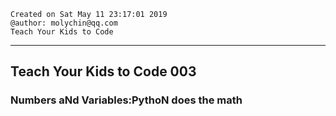 ```
Created on Sat May 11 23:17:01 2019  
@author: molychin@qq.com  
Teach Your Kids to Code  
```  

---
## **Teach Your Kids to Code 003**
### Numbers aNd Variables:PythoN does the math
